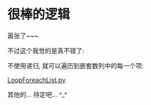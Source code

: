 # 很棒的逻辑

嚣张了~~~

不过这个我觉的是真不错了:

不使用递归, 就可以遍历到嵌套数列中的每一个项:

[LoopForeachList.py](./LoopForeachList.py)

其他的... 待定吧... ^_^
